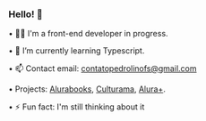 ### Hello! 👋

• 👨‍💻 I'm a front-end developer in progress.

• 🌱 I’m currently learning Typescript.

• 📫 Contact email: contatopedrolinofs@gmail.com

• Projects: <a href="https://alurabook-rust.vercel.app/">Alurabooks</a>, <a href="https://culturama-tau.vercel.app/">Culturama</a>, <a href="https://aluraplus-pedrollino.vercel.app/">Alura+</a>.

• ⚡ Fun fact: I'm still thinking about it

